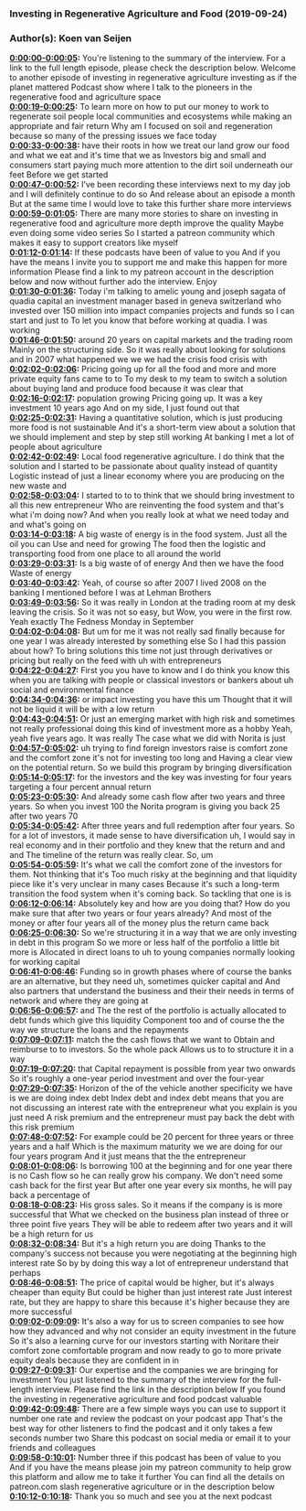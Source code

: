 ### Investing in Regenerative Agriculture and Food  (2019-09-24)  
### Author(s): Koen van Seijen  

**[0:00:00-0:00:05](https://investinginregenerativeagriculture.com/2018/03/24/aymeric-jung-josep-segarra/#t=0:00:00):**  You're listening to the summary of the interview. For a link to the full length episode, please check the description below.  Welcome to another episode of investing in regenerative agriculture investing as if the planet mattered  Podcast show where I talk to the pioneers in the regenerative food and agriculture space  
**[0:00:19-0:00:25](https://investinginregenerativeagriculture.com/2018/03/24/aymeric-jung-josep-segarra/#t=0:00:19):**  To learn more on how to put our money to work to regenerate soil people local communities and ecosystems  while making an appropriate and fair return  Why am I focused on soil and regeneration because so many of the pressing issues we face today  
**[0:00:33-0:00:38](https://investinginregenerativeagriculture.com/2018/03/24/aymeric-jung-josep-segarra/#t=0:00:33):**  have their roots in how we treat our land grow our food and what we eat and it's time that we as  Investors big and small and consumers start paying much more attention to the dirt soil underneath our feet  Before we get started  
**[0:00:47-0:00:52](https://investinginregenerativeagriculture.com/2018/03/24/aymeric-jung-josep-segarra/#t=0:00:47):**  I've been recording these interviews next to my day job and I will definitely continue to do so  And release about an episode a month  But at the same time I would love to take this further share more interviews  
**[0:00:59-0:01:05](https://investinginregenerativeagriculture.com/2018/03/24/aymeric-jung-josep-segarra/#t=0:00:59):**  There are many more stories to share on investing in regenerative food and agriculture more depth improve the quality  Maybe even doing some video series  So I started a patreon community which makes it easy to support creators like myself  
**[0:01:12-0:01:14](https://investinginregenerativeagriculture.com/2018/03/24/aymeric-jung-josep-segarra/#t=0:01:12):**  If these podcasts have been of value to you  And if you have the means I invite you to support me and make this happen for more information  Please find a link to my patreon account in the description below and now without further ado the interview. Enjoy  
**[0:01:30-0:01:36](https://investinginregenerativeagriculture.com/2018/03/24/aymeric-jung-josep-segarra/#t=0:01:30):**  Today i'm talking to amelic young and joseph sagata of quadia capital an investment manager based in geneva switzerland who invested over  150 million into impact companies projects and funds so I can start and just to  To let you know that before working at quadia. I was working  
**[0:01:46-0:01:50](https://investinginregenerativeagriculture.com/2018/03/24/aymeric-jung-josep-segarra/#t=0:01:46):**  around 20 years on capital markets and the trading room  Mainly on the structuring side. So it was really about looking for solutions  and in 2007 what happened we we we had the crisis food crisis with  
**[0:02:02-0:02:06](https://investinginregenerativeagriculture.com/2018/03/24/aymeric-jung-josep-segarra/#t=0:02:02):**  Pricing going up for all the food and more and more private equity  fans came to to  To my desk to my team to switch a solution about buying land and produce food because it was clear that  
**[0:02:16-0:02:17](https://investinginregenerativeagriculture.com/2018/03/24/aymeric-jung-josep-segarra/#t=0:02:16):**  population growing  Pricing going up. It was a key investment 10 years ago  And on my side, I just found out that  
**[0:02:25-0:02:31](https://investinginregenerativeagriculture.com/2018/03/24/aymeric-jung-josep-segarra/#t=0:02:25):**  Having a quantitative solution, which is just producing more food is not sustainable  And it's a short-term view about a solution that we should implement and step by step still working  At banking I met a lot of people about agriculture  
**[0:02:42-0:02:49](https://investinginregenerativeagriculture.com/2018/03/24/aymeric-jung-josep-segarra/#t=0:02:42):**  Local food regenerative agriculture. I do think that the solution and I started to be passionate about  quality instead of quantity  Logistic instead of just a linear economy where you are producing on the new waste and  
**[0:02:58-0:03:04](https://investinginregenerativeagriculture.com/2018/03/24/aymeric-jung-josep-segarra/#t=0:02:58):**  I started to to to think that we should bring investment to all this new entrepreneur  Who are reinventing the food system and that's what i'm doing now?  And when you really look at what we need today and and what's going on  
**[0:03:14-0:03:18](https://investinginregenerativeagriculture.com/2018/03/24/aymeric-jung-josep-segarra/#t=0:03:14):**  A big waste of energy is in the food system. Just all the oil you can  Use and need for growing  The food then the logistic and transporting food from one place to all around the world  
**[0:03:29-0:03:31](https://investinginregenerativeagriculture.com/2018/03/24/aymeric-jung-josep-segarra/#t=0:03:29):**  Is a big waste of of energy  And then we have the food  Waste of energy  
**[0:03:40-0:03:42](https://investinginregenerativeagriculture.com/2018/03/24/aymeric-jung-josep-segarra/#t=0:03:40):**  Yeah, of course so  after 2007  I lived 2008 on the banking I mentioned before I was at Lehman Brothers  
**[0:03:49-0:03:56](https://investinginregenerativeagriculture.com/2018/03/24/aymeric-jung-josep-segarra/#t=0:03:49):**  So it was really in London at the trading room at my desk leaving the crisis. So it was not so easy, but  Wow, you were in the first row. Yeah exactly  The Fedness Monday in September  
**[0:04:02-0:04:08](https://investinginregenerativeagriculture.com/2018/03/24/aymeric-jung-josep-segarra/#t=0:04:02):**  But um for me it was not really sad finally because for one year I was already interested by something else  So I had this passion about how?  To bring solutions this time not just through derivatives or pricing but really on the feed with uh with entrepreneurs  
**[0:04:22-0:04:27](https://investinginregenerativeagriculture.com/2018/03/24/aymeric-jung-josep-segarra/#t=0:04:22):**  First you you have to know and I do think you know this when you are talking with people or  classical investors or bankers about  uh social and environmental finance  
**[0:04:34-0:04:36](https://investinginregenerativeagriculture.com/2018/03/24/aymeric-jung-josep-segarra/#t=0:04:34):**  or impact investing you have this  um  Thought that it will not be liquid it will be with a low return  
**[0:04:43-0:04:51](https://investinginregenerativeagriculture.com/2018/03/24/aymeric-jung-josep-segarra/#t=0:04:43):**  Or just an emerging market with high risk and sometimes not really professional doing this kind of investment more as a hobby  Yeah, yeah five years ago. It was really  The case what we did with Norita is just  
**[0:04:57-0:05:02](https://investinginregenerativeagriculture.com/2018/03/24/aymeric-jung-josep-segarra/#t=0:04:57):**  uh trying to find foreign investors raise is comfort zone  and the comfort zone it's not for investing too long and  Having a clear view on the potential return. So we build this program by bringing diversification  
**[0:05:14-0:05:17](https://investinginregenerativeagriculture.com/2018/03/24/aymeric-jung-josep-segarra/#t=0:05:14):**  for the investors and the key was  investing for four years targeting a four percent  annual return  
**[0:05:23-0:05:30](https://investinginregenerativeagriculture.com/2018/03/24/aymeric-jung-josep-segarra/#t=0:05:23):**  And already some cash flow after two years and three years. So when you invest 100 the Norita program is giving you back  25 after two years  70  
**[0:05:34-0:05:42](https://investinginregenerativeagriculture.com/2018/03/24/aymeric-jung-josep-segarra/#t=0:05:34):**  After three years and full redemption after four years. So for a lot of investors, it made sense to have diversification  uh, I would say in real economy and in their portfolio and they knew that the return and and and  The timeline of the return was really clear. So, um  
**[0:05:54-0:05:59](https://investinginregenerativeagriculture.com/2018/03/24/aymeric-jung-josep-segarra/#t=0:05:54):**  It's what we call the comfort zone of the investors for them. Not thinking that it's  Too much risky at the beginning and that liquidity piece like it's very unclear in many cases  Because it's such a long-term transition the food system when it's coming back. So tackling that one is is  
**[0:06:12-0:06:14](https://investinginregenerativeagriculture.com/2018/03/24/aymeric-jung-josep-segarra/#t=0:06:12):**  Absolutely key and how are you doing that?  How do you make sure that after two years or four years already?  And most of the money or after four years all of the money plus the return came back  
**[0:06:25-0:06:30](https://investinginregenerativeagriculture.com/2018/03/24/aymeric-jung-josep-segarra/#t=0:06:25):**  So we're structuring it in a way that we are only investing in debt in this program  So we more or less half of the portfolio a little bit more is  Allocated in direct loans to uh to young companies normally looking for working capital  
**[0:06:41-0:06:46](https://investinginregenerativeagriculture.com/2018/03/24/aymeric-jung-josep-segarra/#t=0:06:41):**  Funding so in growth phases where of course the banks are an alternative, but they need  uh, sometimes quicker capital and  And also partners that understand the business and their their needs in terms of network and where they are going at  
**[0:06:56-0:06:57](https://investinginregenerativeagriculture.com/2018/03/24/aymeric-jung-josep-segarra/#t=0:06:56):**  and  The the rest of the portfolio is actually allocated to debt funds which give this liquidity  Component too and of course the the way we structure the loans and the repayments  
**[0:07:09-0:07:11](https://investinginregenerativeagriculture.com/2018/03/24/aymeric-jung-josep-segarra/#t=0:07:09):**  match the the cash flows that we want to  Obtain and reimburse to to investors. So the whole pack  Allows us to to structure it in a way  
**[0:07:19-0:07:20](https://investinginregenerativeagriculture.com/2018/03/24/aymeric-jung-josep-segarra/#t=0:07:19):**  that  Capital repayment is possible from year two onwards  So it's roughly a one-year period investment and over the four-year  
**[0:07:29-0:07:35](https://investinginregenerativeagriculture.com/2018/03/24/aymeric-jung-josep-segarra/#t=0:07:29):**  Horizon of the of the vehicle another specificity we have is we are doing index debt  Index debt and index debt means that you are not discussing an interest rate with the entrepreneur what you explain is you just need  A risk premium and the entrepreneur must pay back the debt with this risk premium  
**[0:07:48-0:07:52](https://investinginregenerativeagriculture.com/2018/03/24/aymeric-jung-josep-segarra/#t=0:07:48):**  For example could be 20 percent for three years or three years and a half  Which is the maximum maturity we we are doing for our four years program  And it just means that the the entrepreneur  
**[0:08:01-0:08:06](https://investinginregenerativeagriculture.com/2018/03/24/aymeric-jung-josep-segarra/#t=0:08:01):**  Is borrowing 100 at the beginning and for one year there is no  Cash flow so he can really grow his company. We don't need some cash back for the first year  But after one year every six months, he will pay back a percentage of  
**[0:08:18-0:08:23](https://investinginregenerativeagriculture.com/2018/03/24/aymeric-jung-josep-segarra/#t=0:08:18):**  His gross sales. So it means if the company is is more successful that  What we checked on the business plan instead of three or three point five years  They will be able to redeem after two years and it will be a high return for us  
**[0:08:32-0:08:34](https://investinginregenerativeagriculture.com/2018/03/24/aymeric-jung-josep-segarra/#t=0:08:32):**  But it's a high return you are doing  Thanks to the company's success not because you were negotiating at the beginning high interest rate  So by by doing this way a lot of entrepreneur understand that perhaps  
**[0:08:46-0:08:51](https://investinginregenerativeagriculture.com/2018/03/24/aymeric-jung-josep-segarra/#t=0:08:46):**  The price of capital would be higher, but it's always cheaper than equity  But could be higher than just interest rate  Just interest rate, but they are happy to share this because it's higher because they are more successful  
**[0:09:02-0:09:09](https://investinginregenerativeagriculture.com/2018/03/24/aymeric-jung-josep-segarra/#t=0:09:02):**  It's also a way for us to screen companies to see how how they advanced and why not consider an equity investment in the future  So it's also a learning curve for our investors starting with Noritare their comfort zone  comfortable program and now ready to go to more private equity deals because they are confident in in  
**[0:09:27-0:09:31](https://investinginregenerativeagriculture.com/2018/03/24/aymeric-jung-josep-segarra/#t=0:09:27):**  Our expertise and the companies we are bringing for investment  You just listened to the summary of the interview for the full-length interview. Please find the link in the description below  If you found the investing in regenerative agriculture and food podcast valuable  
**[0:09:42-0:09:48](https://investinginregenerativeagriculture.com/2018/03/24/aymeric-jung-josep-segarra/#t=0:09:42):**  There are a few simple ways you can use to support it number one rate and review the podcast on your podcast app  That's the best way for other listeners to find the podcast and it only takes a few seconds number two  Share this podcast on social media or email it to your friends and colleagues  
**[0:09:58-0:10:01](https://investinginregenerativeagriculture.com/2018/03/24/aymeric-jung-josep-segarra/#t=0:09:58):**  Number three if this podcast has been of value to you  And if you have the means please join my patreon community to help grow this platform and allow me to take it further  You can find all the details on patreon.com slash regenerative agriculture or in the description below  
**[0:10:12-0:10:18](https://investinginregenerativeagriculture.com/2018/03/24/aymeric-jung-josep-segarra/#t=0:10:12):**  Thank you so much and see you at the next podcast  
